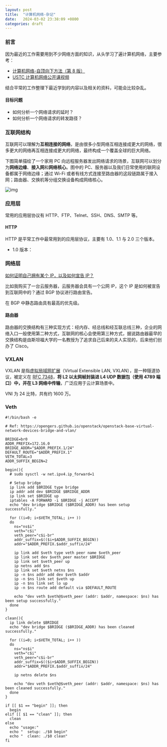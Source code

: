 ```yaml
---
layout: post
title:  "计算机网络-杂记"
date:   2024-03-02 23:38:09 +0800
categories: draft 
---
```


### 前言

因为最近的工作需要用到不少网络方面的知识，从头学习了遍计算机网络，主要参考：

- [计算机网络-自顶向下方法（第 8 版）](https://media.pearsoncmg.com/ph/esm/ecs_kurose_compnetwork_8/cw/)
- [USTC 计算机网络公开课视频](https://www.bilibili.com/video/BV1JV411t7ow?p=1&vd_source=30199bd82fc917072f79b98bb0ab9c36)

结合平常的工作整理下最近学到的内容以及相关的资料，可能会比较杂乱。

#### 目标问题

- 如何分析一个网络请求的延时？
- 如何分析一个网络请求的转发路径？

### 互联网结构

互联网可以理解为**互相连接的网络**，是由很多小型网络互相连接成更大的网络，很多更大的网络再互相连接成更大的网络，最终构成一个覆盖全球的巨大网络。

下图简单描绘了一个家用 PC 向远程服务器发出网络请求的场景，互联网可以划分为**网络边缘**、**接入网**和**网络核心**。图中的 PC、服务器以及我们日常使用的联网设备都属于网络边缘；通过 Wi-Fi 或者有线方式连接至路由器的这段链路属于接入网；路由器、交换机等分组交换设备构成网络核心。

![img](/assets/imgs/cn.png)

### 应用层

常用的应用层协议有 HTTP、FTP、Telnet、SSH、DNS、SMTP 等。

#### HTTP

HTTP 是平常工作中最常用到的应用层协议，主要有 1.0、1.1 与 2.0 三个版本。

- 1.0 版本：

### 网络层

[如何证明自己拥有某个 IP，以及如何宣告 IP？](https://nova.moe/how-the-ips-are-assigned/)

比如我购买了一台云服务器，云服务器会具有一个公网 IP，这个 IP 是如何被宣告到互联网中的？通过 BGP 协议进行路由宣告。

在 BGP 中静态路由具有最高的优先级。

#### 路由器

路由器的交换结构有三种实现方式：经内存、经总线和经互联总线三种，企业的网络入口一般使用第二种方式，互联网的核心会使用第三种方式，据说路由器最早的交换结构是由斯坦福大学的一名教授为了追求自己后来的夫人实现的，后来他们创办了 Cisco。

### VXLAN

VXLAN 是指[虚拟局域网扩展](https://zh.wikipedia.org/wiki/%E8%99%9B%E6%93%AC%E5%B1%80%E5%9F%9F%E7%B6%B2%E6%93%B4%E5%B1%95)（Virtual Extensible LAN, VXLAN），是一种隧道协议，被定义在 [RFC 7348](https://datatracker.ietf.org/doc/html/rfc7348)，**将 L2 以太网帧封装进 L4 UDP 数据包（使用 4789 端口）中，并在 L3 网络中传输**，广泛应用于云计算场景中。

VNI 为 24 比特，共有约 1600 万。

### Veth

``` shell
#!/bin/bash -e

# Ref: https://opengers.github.io/openstack/openstack-base-virtual-network-devices-bridge-and-vlan/

BRIDGE=br0
ADDR_PREFIX=172.16.0
BRIDGE_ADDR="$ADDR_PREFIX.1/24"
DEFAULT_ROUTE="$ADDR_PREFIX.1"
VETH_TOTAL=3
ADDR_SUFFIX_BEGIN=2

begin(){
  # sudo sysctl -w net.ipv4.ip_forward=1

  # Setup bridge
  ip link add $BRIDGE type bridge
  ip addr add dev $BRIDGE $BRIDGE_ADDR
  ip link set $BRIDGE up
  iptables -A FORWARD -i $BRIDGE -j ACCEPT
  echo "dev bridge $BRIDGE ($BRIDGE_ADDR) has been setup successfully."

  for ((i=0; i<$VETH_TOTAL; i++ ))
  do
    ns="ns$i"
    veth="c$i"
    veth_peer="c$i-br"
    addr_suffix=$(($i+$ADDR_SUFFIX_BEGIN))
    addr="$ADDR_PREFIX.$addr_suffix/24"

    ip link add $veth type veth peer name $veth_peer
    ip link set dev $veth_peer master $BRIDGE
    ip link set $veth_peer up
    ip netns add $ns
    ip link set $veth netns $ns
    ip -n $ns addr add dev $veth $addr
    ip -n $ns link set $veth up
    ip -n $ns link set lo up
    ip -n $ns route add default via $DEFAULT_ROUTE

    echo "dev veth $veth@$veth_peer (addr: $addr, namespace: $ns) has been setup successfully."
  done
}

clean(){
  ip link delete $BRIDGE
  echo "dev bridge $BRIDGE ($BRIDGE_ADDR) has been cleaned successfully."

  for ((i=0; i<$VETH_TOTAL; i++ ))
  do
    ns="ns$i"
    veth="c$i"
    veth_peer="c$i-br"
    addr_suffix=$(($i+$ADDR_SUFFIX_BEGIN))
    addr="$ADDR_PREFIX.$addr_suffix/24"

    ip netns delete $ns

    echo "dev veth $veth@$veth_peer (addr: $addr, namespace: $ns) has been cleaned successfully."
  done
}

if [[ $1 == "begin" ]]; then
  begin
elif [[ $1 == "clean" ]]; then
  clean
else
  echo "usage:"
  echo "  setup: ./$0 begin"
  echo "  clean: ./$0 clean"
fi
```

